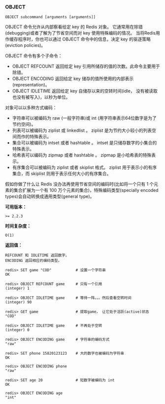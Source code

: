 ### OBJECT
```
OBJECT subcommand [arguments [arguments]]
```
OBJECT 命令允许从内部察看给定 key 的 Redis 对象。
它通常用在除错(debugging)或者了解为了节省空间而对 key 使用特殊编码的情况。
当将Redis用作缓存程序时，你也可以通过 OBJECT 命令中的信息，决定 key 的驱逐策略(eviction policies)。

OBJECT 命令有多个子命令：

- OBJECT REFCOUNT <key> 返回给定 key 引用所储存的值的次数。此命令主要用于除错。
- OBJECT ENCODING <key> 返回给定 key 储存的值所使用的内部表示(representation)。
- OBJECT IDLETIME <key> 返回给定 key 自储存以来的空转时间(idle， 没有被读取也没有被写入)，以秒为单位。

对象可以以多种方式编码：

- 字符串可以被编码为 raw (一般字符串)或 int (用字符串表示64位数字是为了节约空间)。
- 列表可以被编码为 ziplist 或 linkedlist 。 ziplist 是为节约大小较小的列表空间而作的特殊表示。
- 集合可以被编码为 intset 或者 hashtable 。 intset 是只储存数字的小集合的特殊表示。
- 哈希表可以编码为 zipmap 或者 hashtable 。 zipmap 是小哈希表的特殊表示。
- 有序集合可以被编码为 ziplist 或者 skiplist 格式。 ziplist 用于表示小的有序集合，而 skiplist 则用于表示任何大小的有序集合。

假如你做了什么让 Redis 没办法再使用节省空间的编码时(比如将一个只有 1 个元素的集合扩展为一个有 100 万个元素的集合)，特殊编码类型(specially encoded types)会自动转换成通用类型(general type)。

**可用版本：**

    >= 2.2.3
    
**时间复杂度：**

    O(1)
    
**返回值：**

    REFCOUNT 和 IDLETIME 返回数字。
    ENCODING 返回相应的编码类型。

```
redis> SET game "COD"           # 设置一个字符串
OK

redis> OBJECT REFCOUNT game     # 只有一个引用
(integer) 1

redis> OBJECT IDLETIME game     # 等待一阵。。。然后查看空转时间
(integer) 90

redis> GET game                 # 提取game， 让它处于活跃(active)状态
"COD"

redis> OBJECT IDLETIME game     # 不再处于空转
(integer) 0

redis> OBJECT ENCODING game     # 字符串的编码方式
"raw"

redis> SET phone 15820123123    # 大的数字也被编码为字符串
OK

redis> OBJECT ENCODING phone
"raw"

redis> SET age 20               # 短数字被编码为 int
OK

redis> OBJECT ENCODING age
"int"
```
